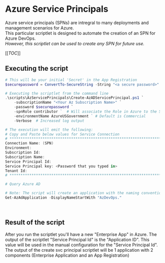 # Azure Service Principals

Azure service principals (SPNs) are intregral to many deployments and management scenarios for Azure.  
This particular scriptlet is designed to automate the creation of an SPN for Azure DevOps.  
*However, this scriptlet can be used to create any SPN for future use.*

[[_TOC_]]

## Executing the script

```powershell
# This will be your initial 'Secret' in the App Registration
$securepassword = ConvertTo-SecureString -String "<a secure password>" -AsPlainText -Force 

# Executing the scriptlet from the command line
.\scripts\AzServicePrincipals\Create-AzADServicePrincipal.ps1 `
    -subscriptionName "<Your Az Subscription Name>" `
    -password $securepassword `
    -spnRole contributor `  # Will associate the Role in Azure to the SPN
    -environmentName AzureUSGovernment ` # Default is Commercial
    -Verbose  # Increased log output

# The execution will emit the following:
# Copy and Paste below values for Service Connection
# ***************************************************************************
Connection Name: (SPN)
Environment:
Subscription Id:
Subscription Name:
Service Principal Id:
Service Principal key: <Password that you typed in>
Tenant Id:
# ***************************************************************************
```

```powershell
# Query Azure AD

# Note: The script will create an application with the naming convention 'AzDevOps.{0}.{1}' 0 = Username; 1 = Guid.New
Get-AzAdApplication -DisplayNameStartWith "AzDevOps."
```

&nbsp;

## Result of the script

After you run the scriptlet you'll have a new "Enterprise App" in Azure.  The output of the scriptlet "Service Principal Id" is the "Application ID".  This value will be used in the manual configuration for the "Service Principal Id".  The output of the create svc principal scriptlet will be 1 application with 2 components (Enterprise Application and an App Registration)

